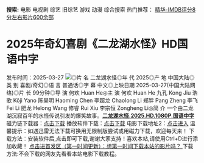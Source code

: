 **搜索:** 电影 电视剧 综艺 旧综艺 游戏 动漫 综合搜索 热门推荐： [精华-IMDB评分8分左右影片600余部](https://www.dytt8.com/html/gndy/jddy/20160320/50510.html)
# 2025年奇幻喜剧《二龙湖水怪》HD国语中字
发布时间：2025-03-27 
![](https://img9.doubanio.com/view/photo/l_ratio_poster/public/p2919721629.jpg)◎片 名 二龙湖水怪◎年 代 2025◎产 地 中国大陆◎类 别 喜剧/奇幻◎语 言 普通话◎字 幕 中文◎上映日期 2025-03-27(中国大陆网络)◎片 长 99分钟◎导 演 何欢 Huan He◎主 演 何欢 Huan He 九孔 Kong Jiu 浩歌 Kôji Yano 陈昊明 Haoming Chen 李超龙 Chaolong Li 郑胖 Pang Zheng 李飞 Fei Li 肥龙 Helong Wang 修睿 Rui Xiu 李宗恒 Zongheng Li◎简 介 一个由二龙湖沉寂百年的水怪传说引发的爆笑故事。[**二龙湖水怪.2025.HD.1080P.国语中字**](magnet:?xt=urn:btih:257f2583bc081ca27ff53e3d72ff50f0f5238ed4&dn=%e9%98%b3%e5%85%89%e7%94%b5%e5%bd%b1dygod.org.%e4%ba%8c%e9%be%99%e6%b9%96%e6%b0%b4%e6%80%aa.2025.HD.1080P.%e5%9b%bd%e8%af%ad%e4%b8%ad%e5%ad%97.mp4&tr=udp%3a%2f%2ftracker.opentrackr.org%3a1337%2fannounce&tr=udp%3a%2f%2fexodus.desync.com%3a6969%2fannounce) 磁力链下载器：[点击下载](https://dygod.org/js/bt.htm "qBittorrent") 播放软件下载：[点击下载](https://dygod.org/js/player.htm "PotPlayer") 电影下载地址2：[点击进入](https://dygod.org/ "阳光电影") 温馨提示：如遇迅雷无法下载可换用无限制版尝试或用磁力下载，欢迎每天来！  下载方法：安装软件后,点击即可下载,谢谢大家支持！喜欢本站,请使用Ctrl+D进行添加收藏！ [点击进首发区（第一时间更新）：想第一时间下载本站的影片吗？ ](https://www.ygdy8.net/)下载方法:不会下载的网友先看看本站电影下载教程。